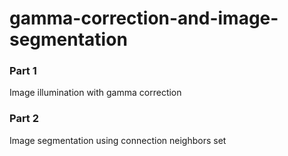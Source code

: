 # gamma-correction-and-image-segmentation
### Part 1
Image illumination with gamma correction

### Part 2
Image segmentation using connection neighbors set
